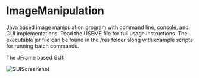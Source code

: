 # ImageManipulation

Java based image manipulation program with command line, console, and GUI implementations. Read the USEME file for full usage instructions. The executable jar file can be found in the /res folder along with example scripts for running batch commands.

The JFrame based GUI:

![GUIScreenshot](https://user-images.githubusercontent.com/34193029/135362268-a98352c2-49d1-4545-a166-c68232571161.png)




